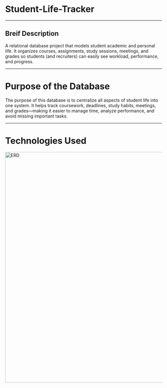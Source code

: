 # Student-Life-Tracker

---

## Breif Description
A relational database project that models student academic and personal life.
It organizes courses, assignments, study sessions, meetings, and grades so students (and recruiters) can easily see workload, performance, and progress.

---

# Purpose of the Database 

The purpose of this database is to centralize all aspects of student life into one system.
It helps track coursework, deadlines, study habits, meetings, and grades—making it easier to manage time, analyze performance, and avoid missing important tasks.

---

# Technologies Used 

<img width="912" height="741" alt="ERD " src="https://github.com/user-attachments/assets/70c19505-680d-4668-a1b7-d948b6f4aebf" />
